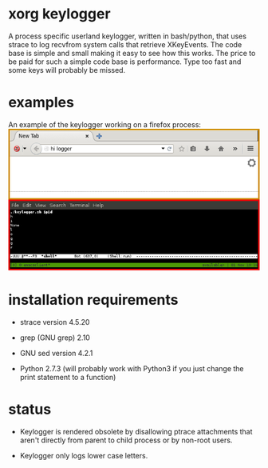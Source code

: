 # xorg keylogger

A process specific userland keylogger, written in bash/python, that uses
strace to log recvfrom system calls that retrieve XKeyEvents.  The code base
is simple and small making it easy to see how this works.  The price to be
paid for such a simple code base is performance.  Type too fast and some keys
will probably be missed.

# examples

An example of the keylogger working on a firefox process:
![nil](img/example.png)

# installation requirements

-   strace version 4.5.20

-   grep (GNU grep) 2.10

-   GNU sed version 4.2.1

-   Python 2.7.3 (will probably work with Python3 if you just change the print
    statement to a function)

# status

-   Keylogger is rendered obsolete by disallowing ptrace attachments that aren't
    directly from parent to child process or by non-root users.

-   Keylogger only logs lower case letters.
